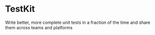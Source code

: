 # TestKit
Write better, more complete unit tests in a fraction of the time and share them across teams and platforms
